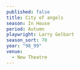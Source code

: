 ```yaml
---
published: false
title: City of angels
season: In House
period: Autumn
playwright: Larry Gelbart
season_sort: 70
year: "98_99"
venue:
  - New Theatre
---
```



